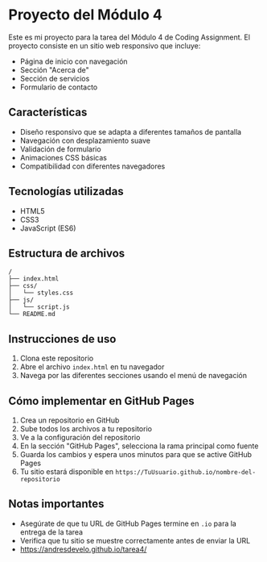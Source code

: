 # Proyecto del Módulo 4

Este es mi proyecto para la tarea del Módulo 4 de Coding Assignment. El proyecto consiste en un sitio web responsivo que incluye:

- Página de inicio con navegación
- Sección "Acerca de"
- Sección de servicios
- Formulario de contacto

## Características

- Diseño responsivo que se adapta a diferentes tamaños de pantalla
- Navegación con desplazamiento suave
- Validación de formulario
- Animaciones CSS básicas
- Compatibilidad con diferentes navegadores

## Tecnologías utilizadas

- HTML5
- CSS3
- JavaScript (ES6)

## Estructura de archivos

```
/
├── index.html
├── css/
│   └── styles.css
├── js/
│   └── script.js
└── README.md
```

## Instrucciones de uso

1. Clona este repositorio
2. Abre el archivo `index.html` en tu navegador
3. Navega por las diferentes secciones usando el menú de navegación

## Cómo implementar en GitHub Pages

1. Crea un repositorio en GitHub
2. Sube todos los archivos a tu repositorio
3. Ve a la configuración del repositorio
4. En la sección "GitHub Pages", selecciona la rama principal como fuente
5. Guarda los cambios y espera unos minutos para que se active GitHub Pages
6. Tu sitio estará disponible en `https://TuUsuario.github.io/nombre-del-repositorio`

## Notas importantes

- Asegúrate de que tu URL de GitHub Pages termine en `.io` para la entrega de la tarea
- Verifica que tu sitio se muestre correctamente antes de enviar la URL
- https://andresdevelo.github.io/tarea4/
